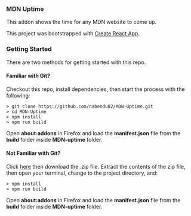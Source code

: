 ### MDN Uptime

This addon shows the time for any MDN website to come up.

This project was bootstrapped with [Create React App](https://github.com/facebookincubator/create-react-app).

### Getting Started

There are two methods for getting started with this repo.

#### Familiar with Git?
Checkout this repo, install dependencies, then start the process with the following:

```
> git clone https://github.com/nabendu82/MDN-Uptime.git
> cd MDN-Uptime
> npm install
> npm run build
```
Open **about:addons** in Firefox and load the **manifest.json** file from the **build** folder inside **MDN-uptime** folder.

#### Not Familiar with Git?
Click [here](https://github.com/nabendu82/MDN-Uptime/archive/master.zip) then download the .zip file.  Extract the contents of the zip file, then open your terminal, change to the project directory, and:

```
> npm install
> npm run build
```
Open **about:addons** in Firefox and load the **manifest.json** file from the **build** folder inside **MDN-uptime** folder.

